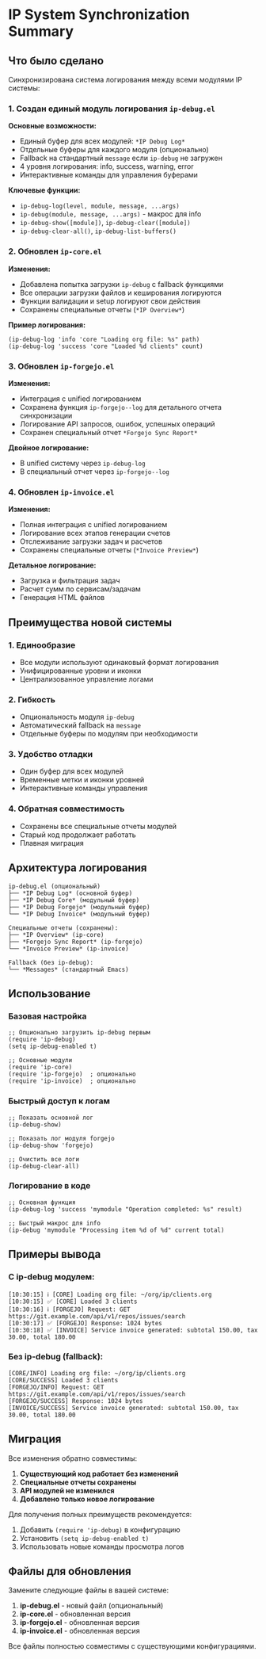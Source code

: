# IP System Synchronization Summary

## Что было сделано

Синхронизирована система логирования между всеми модулями IP системы:

### 1. Создан единый модуль логирования `ip-debug.el`

**Основные возможности:**

- Единый буфер для всех модулей: `*IP Debug Log*`
- Отдельные буферы для каждого модуля (опционально)
- Fallback на стандартный `message` если `ip-debug` не загружен
- 4 уровня логирования: info, success, warning, error
- Интерактивные команды для управления буферами

**Ключевые функции:**

- `ip-debug-log(level, module, message, ...args)`
- `ip-debug(module, message, ...args)` - макрос для info
- `ip-debug-show([module])`, `ip-debug-clear([module])`
- `ip-debug-clear-all()`, `ip-debug-list-buffers()`

### 2. Обновлен `ip-core.el`

**Изменения:**

- Добавлена попытка загрузки `ip-debug` с fallback функциями
- Все операции загрузки файлов и кеширования логируются
- Функции валидации и setup логируют свои действия
- Сохранены специальные отчеты (`*IP Overview*`)

**Пример логирования:**

```elisp
(ip-debug-log 'info 'core "Loading org file: %s" path)
(ip-debug-log 'success 'core "Loaded %d clients" count)
```

### 3. Обновлен `ip-forgejo.el`

**Изменения:**

- Интеграция с unified логированием
- Сохранена функция `ip-forgejo--log` для детального отчета синхронизации
- Логирование API запросов, ошибок, успешных операций
- Сохранен специальный отчет `*Forgejo Sync Report*`

**Двойное логирование:**

- В unified систему через `ip-debug-log`
- В специальный отчет через `ip-forgejo--log`

### 4. Обновлен `ip-invoice.el`

**Изменения:**

- Полная интеграция с unified логированием
- Логирование всех этапов генерации счетов
- Отслеживание загрузки задач и расчетов
- Сохранены специальные отчеты (`*Invoice Preview*`)

**Детальное логирование:**

- Загрузка и фильтрация задач
- Расчет сумм по сервисам/задачам
- Генерация HTML файлов

## Преимущества новой системы

### 1. Единообразие

- Все модули используют одинаковый формат логирования
- Унифицированные уровни и иконки
- Централизованное управление логами

### 2. Гибкость

- Опциональность модуля `ip-debug`
- Автоматический fallback на `message`
- Отдельные буферы по модулям при необходимости

### 3. Удобство отладки

- Один буфер для всех модулей
- Временные метки и иконки уровней
- Интерактивные команды управления

### 4. Обратная совместимость

- Сохранены все специальные отчеты модулей
- Старый код продолжает работать
- Плавная миграция

## Архитектура логирования

```plain
ip-debug.el (опциональный)
├── *IP Debug Log* (основной буфер)
├── *IP Debug Core* (модульный буфер)
├── *IP Debug Forgejo* (модульный буфер)
└── *IP Debug Invoice* (модульный буфер)

Специальные отчеты (сохранены):
├── *IP Overview* (ip-core)
├── *Forgejo Sync Report* (ip-forgejo)
└── *Invoice Preview* (ip-invoice)

Fallback (без ip-debug):
└── *Messages* (стандартный Emacs)
```

## Использование

### Базовая настройка

```elisp
;; Опционально загрузить ip-debug первым
(require 'ip-debug)
(setq ip-debug-enabled t)

;; Основные модули
(require 'ip-core)
(require 'ip-forgejo)  ; опционально
(require 'ip-invoice)  ; опционально
```

### Быстрый доступ к логам
```elisp
;; Показать основной лог
(ip-debug-show)

;; Показать лог модуля forgejo
(ip-debug-show 'forgejo)

;; Очистить все логи
(ip-debug-clear-all)
```

### Логирование в коде
```elisp
;; Основная функция
(ip-debug-log 'success 'mymodule "Operation completed: %s" result)

;; Быстрый макрос для info
(ip-debug 'mymodule "Processing item %d of %d" current total)
```

## Примеры вывода

### С ip-debug модулем:
```
[10:30:15] ℹ️ [CORE] Loading org file: ~/org/ip/clients.org
[10:30:15] ✅ [CORE] Loaded 3 clients
[10:30:16] ℹ️ [FORGEJO] Request: GET https://git.example.com/api/v1/repos/issues/search
[10:30:17] ✅ [FORGEJO] Response: 1024 bytes
[10:30:18] ✅ [INVOICE] Service invoice generated: subtotal 150.00, tax 30.00, total 180.00
```

### Без ip-debug (fallback):
```
[CORE/INFO] Loading org file: ~/org/ip/clients.org
[CORE/SUCCESS] Loaded 3 clients
[FORGEJO/INFO] Request: GET https://git.example.com/api/v1/repos/issues/search
[FORGEJO/SUCCESS] Response: 1024 bytes
[INVOICE/SUCCESS] Service invoice generated: subtotal 150.00, tax 30.00, total 180.00
```

## Миграция

Все изменения обратно совместимы:

1. **Существующий код работает без изменений**
2. **Специальные отчеты сохранены**
3. **API модулей не изменился**
4. **Добавлено только новое логирование**

Для получения полных преимуществ рекомендуется:
1. Добавить `(require 'ip-debug)` в конфигурацию
2. Установить `(setq ip-debug-enabled t)`
3. Использовать новые команды просмотра логов

## Файлы для обновления

Замените следующие файлы в вашей системе:

1. **ip-debug.el** - новый файл (опциональный)
2. **ip-core.el** - обновленная версия
3. **ip-forgejo.el** - обновленная версия  
4. **ip-invoice.el** - обновленная версия

Все файлы полностью совместимы с существующими конфигурациями.